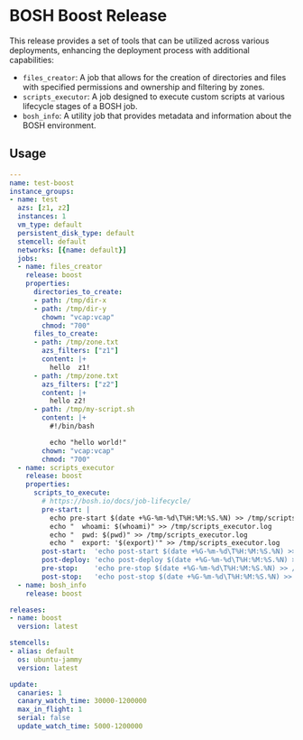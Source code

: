 # BOSH Boost Release

This release provides a set of tools that can be utilized across various deployments, enhancing the deployment process with additional capabilities:

- `files_creator`: A job that allows for the creation of directories and files with specified permissions and ownership and filtering by zones.
- `scripts_executor`: A job designed to execute custom scripts at various lifecycle stages of a BOSH job.
- `bosh_info`: A utility job that provides metadata and information about the BOSH environment.

## Usage

```yaml
---
name: test-boost
instance_groups:
- name: test
  azs: [z1, z2]
  instances: 1
  vm_type: default
  persistent_disk_type: default
  stemcell: default
  networks: [{name: default}]
  jobs:
  - name: files_creator
    release: boost
    properties:
      directories_to_create:
      - path: /tmp/dir-x
      - path: /tmp/dir-y
        chown: "vcap:vcap"
        chmod: "700"
      files_to_create:
      - path: /tmp/zone.txt
        azs_filters: ["z1"]
        content: |+
          hello  z1!
      - path: /tmp/zone.txt
        azs_filters: ["z2"]
        content: |+
          hello z2!
      - path: /tmp/my-script.sh
        content: |+
          #!/bin/bash

          echo "hello world!"
        chown: "vcap:vcap"
        chmod: "700"
  - name: scripts_executor
    release: boost
    properties:
      scripts_to_execute:
        # https://bosh.io/docs/job-lifecycle/
        pre-start: |
          echo pre-start $(date +%G-%m-%d\T%H:%M:%S.%N) >> /tmp/scripts_executor.log
          echo "  whoami: $(whoami)" >> /tmp/scripts_executor.log
          echo "  pwd: $(pwd)" >> /tmp/scripts_executor.log
          echo "  export: '$(export)'" >> /tmp/scripts_executor.log
        post-start:  'echo post-start $(date +%G-%m-%d\T%H:%M:%S.%N) >> /tmp/scripts_executor.log'
        post-deploy: 'echo post-deploy $(date +%G-%m-%d\T%H:%M:%S.%N) >> /tmp/scripts_executor.log'
        pre-stop:    'echo pre-stop $(date +%G-%m-%d\T%H:%M:%S.%N) >> /tmp/scripts_executor.log'
        post-stop:   'echo post-stop $(date +%G-%m-%d\T%H:%M:%S.%N) >> /tmp/scripts_executor.log'
  - name: bosh_info
    release: boost

releases:
- name: boost
  version: latest

stemcells:
- alias: default
  os: ubuntu-jammy
  version: latest

update:
  canaries: 1
  canary_watch_time: 30000-1200000
  max_in_flight: 1
  serial: false
  update_watch_time: 5000-1200000

```
